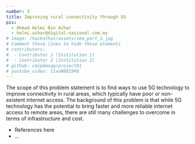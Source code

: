 ```yaml
---
number: 3
title: Improving rural connectivity through 5G
pis:
  - Ahmad Helmi Bin Azhar 
  - helmi.azhar@digital-nasional.com.my
# image: /hackathon/assets/sea_port_2.jpg
# Comment these lines to hide these elements
# contributors:
#  - Contributor 1 (Institution 1)
#  - Contributor 2 (Institution 2)
# github: cmip6moap/project01
# youtube_video: lIanN0DI9R8
---
```


The scope of this problem statement is to find ways to use 5G technology to improve 
connectivity in rural areas, which typically have poor or non-existent internet access. 
The background of this problem is that while 5G technology has the potential to bring 
faster and more reliable internet access to remote areas, there are still many challenges 
to overcome in terms of infrastructure and cost.

- References here
- ...
